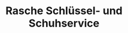 ---
title: "Rasche Schlüssel- und Schuhservice"
url: /siegen/rasche-schluessel-und-schuhservice/
shop: Schlüsseldienst
---